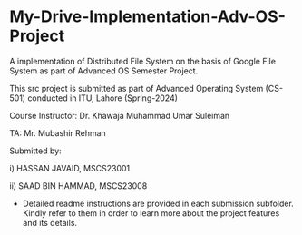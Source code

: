 # My-Drive-Implementation-Adv-OS-Project
A implementation of Distributed File System on the basis of Google File System as part of Advanced OS Semester Project.


This src project is submitted as part of Advanced Operating System (CS-501) conducted in ITU, Lahore (Spring-2024)

Course Instructor: Dr. Khawaja Muhammad Umar Suleiman

TA: Mr. Mubashir Rehman

Submitted by:

i)	HASSAN JAVAID, MSCS23001

ii)	SAAD BIN HAMMAD, MSCS23008

- Detailed readme instructions are provided in each submission subfolder. Kindly refer to them in order to learn more about the project features and its details.
